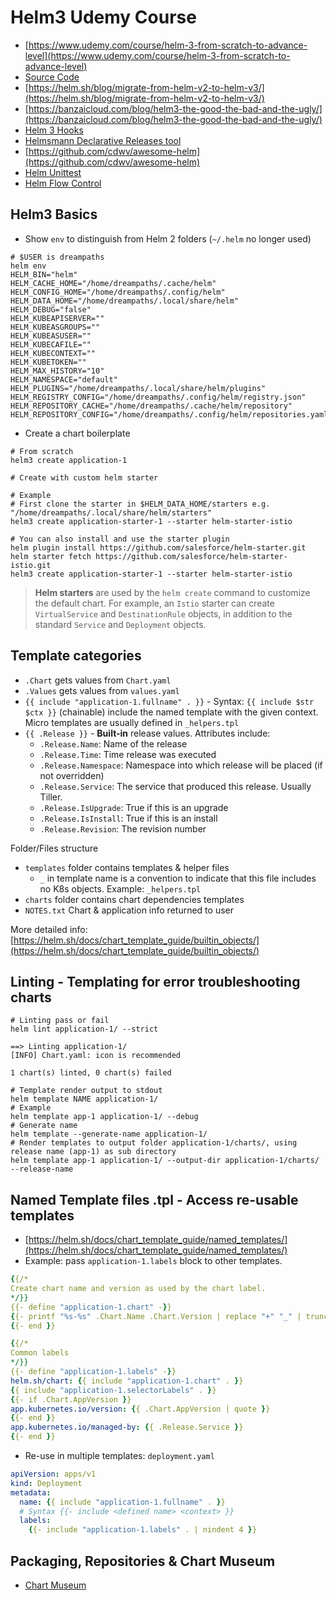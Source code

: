 # Helm3 Udemy Course

- [https://www.udemy.com/course/helm-3-from-scratch-to-advance-level](https://www.udemy.com/course/helm-3-from-scratch-to-advance-level)
- [Source Code](https://github.com/himanshusharma-git/helm)
- [https://helm.sh/blog/migrate-from-helm-v2-to-helm-v3/](https://helm.sh/blog/migrate-from-helm-v2-to-helm-v3/)
- [https://banzaicloud.com/blog/helm3-the-good-the-bad-and-the-ugly/](https://banzaicloud.com/blog/helm3-the-good-the-bad-and-the-ugly/)
- [Helm 3 Hooks](https://helm.sh/docs/topics/charts_hooks/)
- [Helmsmann Declarative Releases tool](https://github.com/Praqma/helmsman)
- [https://github.com/cdwv/awesome-helm](https://github.com/cdwv/awesome-helm)
- [Helm Unittest](https://github.com/quintush/helm-unittest)
- [Helm Flow Control](https://helm.sh/docs/chart_template_guide/control_structures/)

## Helm3 Basics

- Show `env` to distinguish from Helm 2 folders (`~/.helm` no longer used)

```Shell
# $USER is dreampaths
helm env
HELM_BIN="helm"
HELM_CACHE_HOME="/home/dreampaths/.cache/helm"
HELM_CONFIG_HOME="/home/dreampaths/.config/helm"
HELM_DATA_HOME="/home/dreampaths/.local/share/helm"
HELM_DEBUG="false"
HELM_KUBEAPISERVER=""
HELM_KUBEASGROUPS=""
HELM_KUBEASUSER=""
HELM_KUBECAFILE=""
HELM_KUBECONTEXT=""
HELM_KUBETOKEN=""
HELM_MAX_HISTORY="10"
HELM_NAMESPACE="default"
HELM_PLUGINS="/home/dreampaths/.local/share/helm/plugins"
HELM_REGISTRY_CONFIG="/home/dreampaths/.config/helm/registry.json"
HELM_REPOSITORY_CACHE="/home/dreampaths/.cache/helm/repository"
HELM_REPOSITORY_CONFIG="/home/dreampaths/.config/helm/repositories.yaml"
```

- Create a chart boilerplate

```Shell
# From scratch
helm3 create application-1

# Create with custom helm starter

# Example
# First clone the starter in $HELM_DATA_HOME/starters e.g. "/home/dreampaths/.local/share/helm/starters"
helm3 create application-starter-1 --starter helm-starter-istio

# You can also install and use the starter plugin
helm plugin install https://github.com/salesforce/helm-starter.git
helm starter fetch https://github.com/salesforce/helm-starter-istio.git
helm3 create application-starter-1 --starter helm-starter-istio
```

> __Helm starters__ are used by the `helm create` command to customize the default chart. For example, an `Istio` starter can create `VirtualService` and `DestinationRule` objects, in addition to the standard `Service` and `Deployment` objects.

## Template categories

- `.Chart` gets values from `Chart.yaml`
- `.Values` gets values from `values.yaml`
- `{{ include "application-1.fullname" . }}` - Syntax: `{{ include $str $ctx }}` (chainable) include the named template with the given context. Micro templates are usually defined in `_helpers.tpl`
- `{{ .Release }}` - __Built-in__ release values. Attributes include:
  - `.Release.Name`: Name of the release
  - `.Release.Time`: Time release was executed
  - `.Release.Namespace`: Namespace into which release will be placed (if not overridden)
  - `.Release.Service`: The service that produced this release. Usually Tiller.
  - `.Release.IsUpgrade`: True if this is an upgrade
  - `.Release.IsInstall`: True if this is an install
  - `.Release.Revision`: The revision number

Folder/Files structure

- `templates` folder contains templates & helper files
  - `_` in template name is a convention to indicate that this file includes no K8s objects. Example: `_helpers.tpl`
- `charts` folder contains chart dependencies templates
- `NOTES.txt` Chart & application info returned to user

More detailed info: [https://helm.sh/docs/chart_template_guide/builtin_objects/](https://helm.sh/docs/chart_template_guide/builtin_objects/)

## Linting - Templating for error troubleshooting charts

```Shell
# Linting pass or fail
helm lint application-1/ --strict

==> Linting application-1/
[INFO] Chart.yaml: icon is recommended

1 chart(s) linted, 0 chart(s) failed

# Template render output to stdout
helm template NAME application-1/
# Example
helm template app-1 application-1/ --debug
# Generate name
helm template --generate-name application-1/
# Render templates to output folder application-1/charts/, using release name (app-1) as sub directory
helm template app-1 application-1/ --output-dir application-1/charts/ --release-name
```

## Named Template files .tpl - Access re-usable templates

- [https://helm.sh/docs/chart_template_guide/named_templates/](https://helm.sh/docs/chart_template_guide/named_templates/)
- Example: pass `application-1.labels` block to other templates.

```YAML
{{/*
Create chart name and version as used by the chart label.
*/}}
{{- define "application-1.chart" -}}
{{- printf "%s-%s" .Chart.Name .Chart.Version | replace "+" "_" | trunc 63 | trimSuffix "-" }}
{{- end }}

{{/*
Common labels
*/}}
{{- define "application-1.labels" -}}
helm.sh/chart: {{ include "application-1.chart" . }}
{{ include "application-1.selectorLabels" . }}
{{- if .Chart.AppVersion }}
app.kubernetes.io/version: {{ .Chart.AppVersion | quote }}
{{- end }}
app.kubernetes.io/managed-by: {{ .Release.Service }}
{{- end }}
```

- Re-use in multiple templates: `deployment.yaml`

```YAML
apiVersion: apps/v1
kind: Deployment
metadata:
  name: {{ include "application-1.fullname" . }}
  # Syntax {{- include <defined name> <context> }}
  labels:
    {{- include "application-1.labels" . | nindent 4 }}
```

## Packaging, Repositories & Chart Museum

- [Chart Museum](https://chartmuseum.com/)
